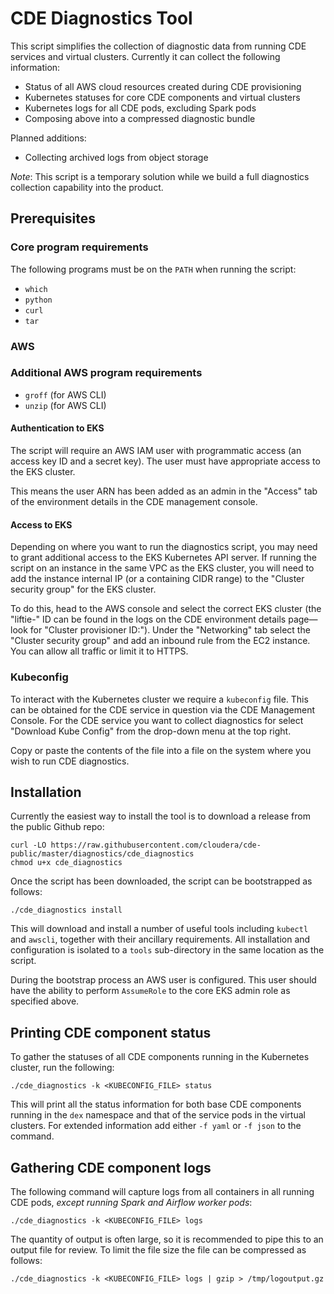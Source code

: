 # CDE Diagnostics Tool

This script simplifies the collection of diagnostic data from running CDE services and virtual clusters. Currently it can
collect the following information:

* Status of all AWS cloud resources created during CDE provisioning
* Kubernetes statuses for core CDE components and virtual clusters
* Kubernetes logs for all CDE pods, excluding Spark pods
* Composing above into a compressed diagnostic bundle 

Planned additions:

* Collecting archived logs from object storage

*Note*: This script is a temporary solution while we build a full diagnostics collection capability into the product.

## Prerequisites

### Core program requirements

The following programs must be on the `PATH` when running the script:

* `which`
* `python`
* `curl`
* `tar`

### AWS 

### Additional AWS program requirements

* `groff` (for AWS CLI)
* `unzip` (for AWS CLI)

#### Authentication to EKS

The script will require an AWS IAM user with programmatic access (an access key ID and a secret key). The user
must have appropriate access to the EKS cluster. 

This means the user ARN has been added as an admin in the "Access" tab of the environment details in the CDE
management console.

#### Access to EKS

Depending on where you want to run the diagnostics script, you may need to grant additional access to the
EKS Kubernetes API server. If running the script on an instance in the same VPC as the EKS cluster, you
will need to add the instance internal IP (or a containing CIDR range) to the "Cluster security group" 
for the EKS cluster. 

To do this, head to the AWS console and select the correct EKS cluster (the "liftie-" ID can be found in
the logs on the CDE environment details page—look for "Cluster provisioner ID:"). Under the "Networking"
tab select the "Cluster security group" and add an inbound rule from the EC2 instance. You can allow
all traffic or limit it to HTTPS.

### Kubeconfig

To interact with the Kubernetes cluster we require a `kubeconfig` file. This can be obtained for the CDE
service in question via the CDE Management Console. For the CDE service you want to collect diagnostics
for select "Download Kube Config" from the drop-down menu at the top right.

Copy or paste the contents of the file into a file on the system where you wish to run CDE diagnostics.

## Installation

Currently the easiest way to install the tool is to download a release from the public Github repo:

```
curl -LO https://raw.githubusercontent.com/cloudera/cde-public/master/diagnostics/cde_diagnostics
chmod u+x cde_diagnostics
```

Once the script has been downloaded, the script can be bootstrapped as follows:

```
./cde_diagnostics install
```

This will download and install a number of useful tools including `kubectl` and `awscli`, together with
their ancillary requirements. All installation and configuration is isolated to a `tools` sub-directory 
in the same location as the script.

During the bootstrap process an AWS user is configured. This user should have the ability to perform
`AssumeRole` to the core EKS admin role as specified above.

## Printing CDE component status

To gather the statuses of all CDE components running in the Kubernetes cluster, run the following:

```
./cde_diagnostics -k <KUBECONFIG_FILE> status
```

This will print all the status information for both base CDE components running in the `dex` namespace
and that of the service pods in the virtual clusters. For extended information add either `-f yaml` or
`-f json` to the command.

## Gathering CDE component logs

The following command will capture logs from all containers in all running CDE pods, *except running Spark 
and Airflow worker pods*:

```
./cde_diagnostics -k <KUBECONFIG_FILE> logs
```

The quantity of output is often large, so it is recommended to pipe this to an output file for review. To limit
the file size the file can be compressed as follows:

```
./cde_diagnostics -k <KUBECONFIG_FILE> logs | gzip > /tmp/logoutput.gz
```
